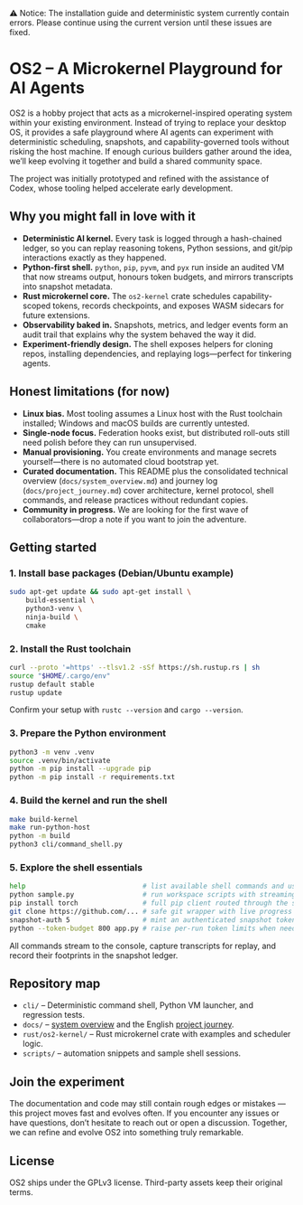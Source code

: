 ⚠️ Notice: The installation guide and deterministic system currently contain errors. Please continue using the current version until these issues are fixed.
# OS2 – A Microkernel Playground for AI Agents

OS2 is a hobby project that acts as a microkernel-inspired operating system within your existing environment. Instead of trying to replace your desktop OS, it provides a safe playground where AI agents can experiment with deterministic scheduling, snapshots, and capability-governed tools without risking the host machine. If enough curious builders gather around the idea, we’ll keep evolving it together and build a shared community space.

The project was initially prototyped and refined with the assistance of Codex, whose tooling helped accelerate early development.

## Why you might fall in love with it
- **Deterministic AI kernel.** Every task is logged through a hash-chained ledger, so you can replay reasoning tokens, Python sessions, and git/pip interactions exactly as they happened.
- **Python-first shell.** `python`, `pip`, `pyvm`, and `pyx` run inside an audited VM that now streams output, honours token budgets, and mirrors transcripts into snapshot metadata.
- **Rust microkernel core.** The `os2-kernel` crate schedules capability-scoped tokens, records checkpoints, and exposes WASM sidecars for future extensions.
- **Observability baked in.** Snapshots, metrics, and ledger events form an audit trail that explains why the system behaved the way it did.
- **Experiment-friendly design.** The shell exposes helpers for cloning repos, installing dependencies, and replaying logs—perfect for tinkering agents.

## Honest limitations (for now)
- **Linux bias.** Most tooling assumes a Linux host with the Rust toolchain installed; Windows and macOS builds are currently untested.
- **Single-node focus.** Federation hooks exist, but distributed roll-outs still need polish before they can run unsupervised.
- **Manual provisioning.** You create environments and manage secrets yourself—there is no automated cloud bootstrap yet.
- **Curated documentation.** This README plus the consolidated technical overview (`docs/system_overview.md`) and journey log (`docs/project_journey.md`) cover architecture, kernel protocol, shell commands, and release practices without redundant copies.
- **Community in progress.** We are looking for the first wave of collaborators—drop a note if you want to join the adventure.

## Getting started

### 1. Install base packages (Debian/Ubuntu example)
```bash
sudo apt-get update && sudo apt-get install \
    build-essential \
    python3-venv \
    ninja-build \
    cmake
```

### 2. Install the Rust toolchain
```bash
curl --proto '=https' --tlsv1.2 -sSf https://sh.rustup.rs | sh
source "$HOME/.cargo/env"
rustup default stable
rustup update
```
Confirm your setup with `rustc --version` and `cargo --version`.

### 3. Prepare the Python environment
```bash
python3 -m venv .venv
source .venv/bin/activate
python -m pip install --upgrade pip
python -m pip install -r requirements.txt
```

### 4. Build the kernel and run the shell
```bash
make build-kernel
make run-python-host
python -m build
python3 cli/command_shell.py
```
### 5. Explore the shell essentials
```bash
help                             # list available shell commands and usage hints
python sample.py                 # run workspace scripts with streaming output
pip install torch                # full pip client routed through the sandbox
git clone https://github.com/... # safe git wrapper with live progress
snapshot-auth 5                  # mint an authenticated snapshot token
python --token-budget 800 app.py # raise per-run token limits when needed
```
All commands stream to the console, capture transcripts for replay, and record their footprints in the snapshot ledger.

## Repository map
- `cli/` – Deterministic command shell, Python VM launcher, and regression tests.
- `docs/` – [system overview](docs/system_overview.md) and the English [project journey](docs/project_journey.md).
- `rust/os2-kernel/` – Rust microkernel crate with examples and scheduler logic.
- `scripts/` – automation snippets and sample shell sessions.

## Join the experiment
The documentation and code may still contain rough edges or mistakes — this project moves fast and evolves often.
If you encounter any issues or have questions, don’t hesitate to reach out or open a discussion. Together, we can refine and evolve OS2 into something truly remarkable.

## License
OS2 ships under the GPLv3 license. Third-party assets keep their original terms.
